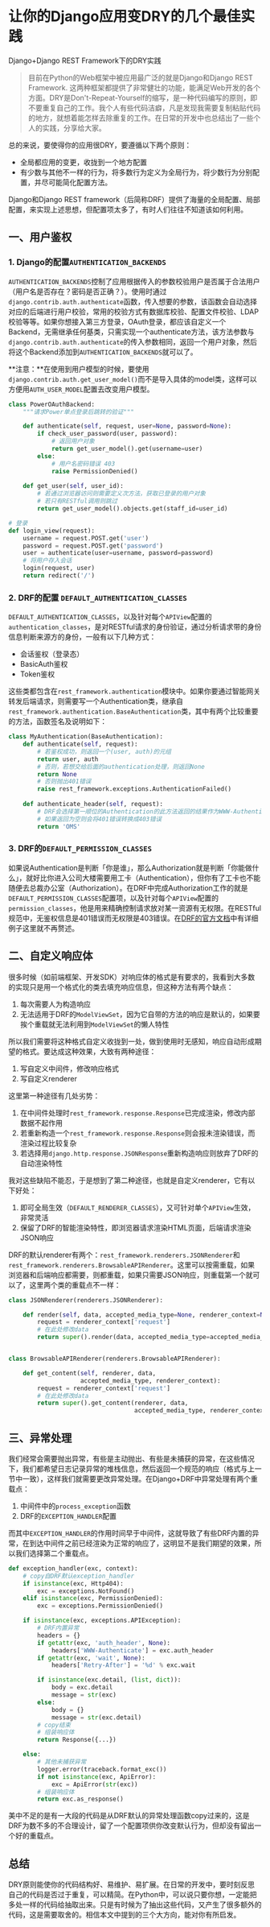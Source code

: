 # 让你的Django应用变DRY的几个最佳实践

Django+Django REST Framework下的DRY实践

> 目前在Python的Web框架中被应用最广泛的就是Django和Django REST Framework. 这两种框架都提供了非常健壮的功能，能满足Web开发的各个方面。DRY是Don't-Repeat-Yourself的缩写，是一种代码编写的原则，即不要重复自己的工作。我个人有些代码洁癖，凡是发现我需要复制粘贴代码的地方，就想着能怎样去除重复的工作。在日常的开发中也总结出了一些个人的实践，分享给大家。

总的来说，要使得你的应用很DRY，要遵循以下两个原则：

- 全局都应用的变更，收拢到一个地方配置
- 有少数与其他不一样的行为，将多数行为定义为全局行为，将少数行为分别配置，并尽可能简化配置方法。

Django和Django REST framework（后简称DRF）提供了海量的全局配置、局部配置，来实现上述思想，但配置项太多了，有时人们往往不知道该如何利用。

## 一、用户鉴权

### 1. Django的配置`AUTHENTICATION_BACKENDS`

`AUTHENTICATION_BACKENDS`控制了应用根据传入的参数校验用户是否属于合法用户（用户名是否存在？密码是否正确？）。使用时通过`django.contrib.auth.authenticate`函数，传入想要的参数，该函数会自动选择对应的后端进行用户校验，常用的校验方式有数据库校验、配置文件校验、LDAP校验等等。如果你想接入第三方登录，OAuth登录，都应该自定义一个Backend，无需继承任何基类，只需实现一个authenticate方法，该方法参数与`django.contrib.auth.authenticate`的传入参数相同，返回一个用户对象，然后将这个Backend添加到`AUTHENTICATION_BACKENDS`就可以了。

**注意：**在使用到用户模型的时候，要使用`django.contrib.auth.get_user_model()`而不是导入具体的model类，这样可以方便用`AUTH_USER_MODEL`配置去改变用户模型。

```python
class PowerOAuthBackend:
    """请求Power单点登录后跳转的验证"""

    def authenticate(self, request, user=None, password=None):
        if check_user_password(user, password):
            # 返回用户对象
            return get_user_model().get(username=user)
        else:
            # 用户名密码错误 403
            raise PermissionDenied()
   
	def get_user(self, user_id):
        # 若通过浏览器访问则需要定义次方法，获取已登录的用户对象
        # 若只有RESTful调用则跳过
        return get_user_model().objects.get(staff_id=user_id)

# 登录
def login_view(request):
    username = request.POST.get('user')
    password = request.POST.get('password')
    user = authenticate(user=username, password=password)
    # 将用户存入会话
    login(request, user)
    return redirect('/')
```

### 2. DRF的配置 `DEFAULT_AUTHENTICATION_CLASSES`

`DEFAULT_AUTHENTICATION_CLASSES`，以及针对每个`APIView`配置的`authentication_classes`，是对RESTful请求的身份验证，通过分析请求带的身份信息判断来源方的身份，一般有以下几种方式：

- 会话鉴权（登录态）
- BasicAuth鉴权
- Token鉴权

这些类都包含在`rest_framework.authentication`模块中。如果你要通过智能网关转发后端请求，则需要写一个Authentication类，继承自`rest_framework.authentication.BaseAuthentication`类，其中有两个比较重要的方法，函数签名及说明如下：

```python
class MyAuthentication(BaseAuthentication):
    def authenticate(self, request):
        # 若鉴权成功，则返回一个(user, auth)的元组
        return user, auth
        # 否则，若想交给后面的authentication处理，则返回None
        return None
        # 否则抛出401错误
        raise rest_framework.exceptions.AuthenticationFailed()
	
    def authenticate_header(self, request):
        # DRF会选择第一顺位的Authentication的此方法返回的结果作为WWW-Authentication头
        # 如果返回为空则会将401错误转换成403错误
        return 'OMS'
```

### 3. DRF的`DEFAULT_PERMISSION_CLASSES`

如果说Authentication是判断「你是谁」，那么Authorization就是判断「你能做什么」，就好比你进入公司大楼需要用工卡（Authentication），但你有了工卡也不能随便去总裁办公室（Authorization）。在DRF中完成Authorization工作的就是`DEFAULT_PERMISSION_CLASSES`配置项，以及针对每个`APIView`配置的`permission_classes`，他是用来精确控制请求放对某一资源有无权限。在RESTful规范中，无鉴权信息是401错误而无权限是403错误。在[DRF的官方文档](https://www.django-rest-framework.org/tutorial/4-authentication-and-permissions/)中有详细例子这里就不再赘述。

## 二、自定义响应体

很多时候（如前端框架、开发SDK）对响应体的格式是有要求的，我看到大多数的实现只是用一个格式化的类去填充响应信息，但这种方法有两个缺点：

1. 每次需要人为构造响应
2. 无法适用于DRF的`ModelViewSet`，因为它自带的方法的响应是默认的，如果要挨个重载就无法利用到`ModelViewSet`的懒人特性

所以我们需要将这种格式自定义收拢到一处，做到使用时无感知，响应自动形成期望的格式。要达成这种效果，大致有两种途径：

1. 写自定义中间件，修改响应格式
2. 写自定义renderer

这里第一种途径有几处劣势：

1. 在中间件处理时`rest_framework.response.Response`已完成渲染，修改内部数据不起作用
2. 若重新构造一个`rest_framework.response.Response`则会报未渲染错误，而渲染过程比较复杂
3. 若选择用`django.http.response.JSONResponse`重新构造响应则放弃了DRF的自动渲染特性

我对这些缺陷不能忍，于是想到了第二种途径，也就是自定义renderer，它有以下好处：

1. 即可全局生效（`DEFAULT_RENDERER_CLASSES`），又可针对单个`APIView`生效，非常灵活
2. 保留了DRF的智能渲染特性，即浏览器请求渲染HTML页面，后端请求渲染JSON响应

DRF的默认renderer有两个：`rest_framework.renderers.JSONRenderer`和`rest_framework.renderers.BrowsableAPIRenderer`。这里可以按需重载，如果浏览器和后端响应都需要，则都重载，如果只需要JSON响应，则重载第一个就可以了，这里两个类的重载点不一样：

```python
class JSONRenderer(renderers.JSONRenderer):

    def render(self, data, accepted_media_type=None, renderer_context=None):
        request = renderer_context['request']
        # 在此处修改data
        return super().render(data, accepted_media_type=accepted_media_type, renderer_context=renderer_context)


class BrowsableAPIRenderer(renderers.BrowsableAPIRenderer):

    def get_content(self, renderer, data,
                    accepted_media_type, renderer_context):
        request = renderer_context['request']
        # 在此处修改data
        return super().get_content(renderer, data,
                                   accepted_media_type, renderer_context)
```

## 三、异常处理

我们经常会需要抛出异常，有些是主动抛出、有些是未捕获的异常，在这些情况下，我们都希望日志记录异常的堆栈信息，然后返回一个规范的响应（格式与上一节中一致），这样我们就需要更改异常处理。在Django+DRF中异常处理有两个重载点：

1. 中间件中的`process_exception`函数
2. DRF的`EXCEPTION_HANDLER`配置

而其中`EXCEPTION_HANDLER`的作用时间早于中间件，这就导致了有些DRF内置的异常，在到达中间件之前已经渲染为正常的响应了，这明显不是我们期望的效果，所以我们选择第二个重载点。

```python
def exception_handler(exc, context):
    # copy自DRF默认exception_handler
    if isinstance(exc, Http404):
        exc = exceptions.NotFound()
    elif isinstance(exc, PermissionDenied):
        exc = exceptions.PermissionDenied()

    if isinstance(exc, exceptions.APIException):
        # DRF内置异常
        headers = {}
        if getattr(exc, 'auth_header', None):
            headers['WWW-Authenticate'] = exc.auth_header
        if getattr(exc, 'wait', None):
            headers['Retry-After'] = '%d' % exc.wait

        if isinstance(exc.detail, (list, dict)):
            body = exc.detail
            message = str(exc)
        else:
            body = {}
            message = str(exc.detail)
		# copy结束
        # 组装响应体
        return Response({...})

    else:
        # 其他未捕获异常
        logger.error(traceback.format_exc())
        if not isinstance(exc, ApiError):
            exc = ApiError(str(exc))
        # 组装响应体
        return exc.as_response()
```

美中不足的是有一大段的代码是从DRF默认的异常处理函数copy过来的，这是DRF为数不多的不合理设计，留了一个配置项供你改变默认行为，但却没有留出一个好的重载点。

## 总结

DRY原则能使你的代码结构好、易维护、易扩展。在日常的开发中，要时刻反思自己的代码是否过于重复，可以精简。在Python中，可以说只要你想，一定能把多处一样的代码给抽取出来。只是有时候为了抽出这些代码，又产生了很多额外的代码，这是需要取舍的。相信本文中提到的三个大方向，能对你有所启发。